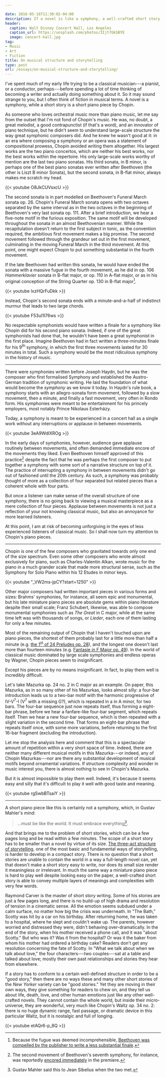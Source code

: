 ```yaml
---

date: 2016-05-16T11:30:02-04:00
description: If a novel is like a symphony, a well-crafted short story is like a piano piece by Chopin
header:
  caption: Walt Disney Concert Hall, Los Angeles
  caption_url: https://unsplash.com/photos/3Ijt7UkSBYE
  image: concert-hall.jpg
tag:
- Music
- Art
- Fiction
title: On musical structure and storytelling
type: post
url: /essays/on-musical-structure-and-storytelling/
---
```

I've spent much of my early life trying to be a classical musician---a pianist, or a conductor, perhaps---before spending a lot of time thinking of becoming a writer and actually doing something about it. So it may sound strange to you, but I often think of fiction in musical terms. A novel is a symphony, while a short story is a short piano piece by Chopin.

As someone who loves orchestral music more than piano music, let me say from the outset that I'm not fond of Chopin's music. He was, no doubt, a great melodist, a good contrapunctist (if that's a word), and an innovator of piano technique, but he didn't seem to understand large-scale structure the way great symphonic composers did. And he knew he wasn't good at it: in an era where composing a symphony or an opera was a statement of compositional prowess, Chopin avoided writing them altogether. His largest works are the two piano concertos, which are neither his best works, nor the best works within the repertoire. His only large-scale works worthy of mention are the last two piano sonatas. His third sonata, in B minor, is perhaps one of the best piano sonatas ever written after Beethoven (the other is Liszt B minor Sonata), but the second sonata, in B-flat minor, always makes me scratch my head.

{{< youtube O8JkCUVsxcU >}}

The second sonata is in part modelled on Beethoven's Funeral March sonata op. 26. Chopin's Funeral March sonata opens with two octaves separated by the same interval as in the two octaves in the beginning of Beethoven's very last sonata op. 111. After a brief introduction, we hear a five-note motif in the furious exposition. The same motif will be developed throughout the sonata in an almost Beethovenian manner. While the recapitulation doesn't return to the first subject in tonic, as the convention required, the ambitious first movement makes a big promise. The second movement followed through the grandeur set out in the first movement, culminating in the moving Funeral March in the third movement. At this point, one might expect Chopin to put something substantial in the fourth movement.

If the late Beethoven had written this sonata, he would have ended the sonata with a massive fugue in the fourth movement, as he did in op. 106 *Hammerklavier* sonata in B-flat major, or op. 110 in A-flat major, or as in his original conception of the String Quarter op. 130 in B-flat major[^1].

{{< youtube lxzHQrFuDkk >}}

Instead, Chopin's second sonata ends with a minute-and-a-half of indistinct murmur that leads to two large chords.

{{< youtube F53ul1I76ws >}}

No respectable symphonists would have written a finale for a symphony like Chopin did for his second piano sonata. Indeed, if one of the great symphonists had done that, he wouldn't have been a great symphonist in the first place. Imagine Beethoven had in fact written a three-minutes finale for his 9<sup>th</sup> symphony, in which the first three movements lasted for 30 minutes in total. Such a symphony would be the most ridiculous symphony in the history of music.

***

There were symphonies written before Joseph Haydn, but he was the composer who first formalised Symphony and established the Austro-German tradition of symphonic writing. He laid the foundation of what would become the *symphony* as we know it today. In Haydn's rule book, a symphony starts with an allegro-sonata form movement, followed by a slow movement, then a minute, and finally a fast movement, very often in Rondo form. His symphonies were meant to be entertainment for his princely employers, most notably Prince Nikolaus Esterházy.

Today, a symphony is meant to be experienced in a concert hall as a single work without any interruptions or applause in between movements.

{{< youtube 3eA9WdIXROg >}}

In the early days of symphonies, however, audience gave applause routinely between movements, and often demanded immediate encore of the movements they liked. Even Beethoven himself approved of this practice[^2] despite the fact that he was perhaps the first composer to put together a symphony with some sort of a narrative structure on top of it. The practice of interrupting a symphony in between movements didn't go out of fashioned until the 20th century. As such, a symphony was probably thought of more as a collection of four separated but related pieces than a coherent whole with four parts.

But once a listener can make sense of the overall structure of one symphony, there is no going back to viewing a musical masterpiece as a mere collection of four pieces. Applause between movements is not just a reflection of your not knowing classical music, but also an annoyance for more learned listeners.

At this point, I am at risk of becoming unforgiving in the eyes of less experienced listeners of classical music. So I shall now turn my attention to Chopin's piano pieces.

***

Chopin is one of the few composers who gravitated towards only one end of the size spectrum. Even some other composers who wrote almost exclusively for piano, such as Charles-Valentin Alkan, wrote music for the piano in a much grander scale that made more structural sense, such as the Symphony for Solo Piano within his 12 Etudes in minor keys.

{{< youtube "_VW2ms-jpCY?start=1250" >}}

Other major composers had written important pieces in various forms and sizes: Brahms' symphonies, for instance, all seem epic and monumental, but his late miniature piano pieces are absolute gems within piano literature despite their small scale; Franz Schubert, likewise, was able to compose monumental symphonies such as *The Great* in C major, while at the same time left was with thousands of songs, or *Lieder*, each one of them lasting for only a few minutes.

Most of the remaining output of Chopin that I haven't touched upon are piano pieces, the shortest of them probably last for a little more than half a minute (e.g. [the 1<sup>st</sup> of 24 Preludes op. 28](https://youtu.be/sw2n5URLuVI)), and the longest one doesn't last more than fourteen minutes (e.g. [Fantasie in F Major op. 49](https://youtu.be/rhIuclUqaQE)). In the world of classical music dominated by large scale symphonies and endless operas by Wagner, Chopin pieces seem to insignificant.

Except his pieces are by no means insignificant. In fact, to play them well is incredibly difficult.

Let's take Mazurka op. 24 no. 2 in C major as an example. On paper, this Mazurka, as in so many other of his Mazurkas, looks almost silly: a four-bar introduction leads us to a two-bar motif with the harmonic progressive of IV-V<sup>7</sup>-I (V<sup>7</sup> with a missing G?), which is repeated in a in A minor, for two bars. The four-bar sequence just now repeats itself, thus forming a eight-bar phrase, before we hear a fanfare-like four-bar segment, which repeats itself. Then we hear a new four-bar sequence, which is then repeated with a slight variation in the second time. That forms an eight-bar phrase that repeats itself once, with some more variations, before returning to the first 16-bar fragment (excluding the introduction).

Let me stop the analysis here and comment that this is a spectacular amount of repetition within a very short space of time. Indeed, there are neither many different musical motifs in this Mazurka---or indeed, any of Chopin Mazurkas---nor are there any substantial development of musical motifs beyond ornamental variations. If structure complexity and wonder in music interest you, there is almost nothing to see in Chopin's Mazurka.

But it is almost impossible to play them well. Indeed, it's because it seems easy and silly that it's difficult to play it well with good taste and meaning.

{{< youtube rgSwbBTsaiY >}}

***

A short piano piece like this is certainly not a symphony, which, in Gustav Mahler's mind:

> ...must be like the world. It must embrace everything[^3].

And that brings me to the problem of short stories, which can be a few pages long and be read within a few minutes. The scope of a short story has to be smaller than a novel by virtue of its size. [The three-act structure of storytelling](/essays/on-happy-endings/), one of the most basic and fundamental ways of storytelling, is harder to develop in a compact story. There is no question that a short stories are unable to contain the world in a way a full-length novel can, yet that doesn't make a short story easy to write, nor does its small size render it meaningless or irrelevant. In much the same way a miniature piano piece is hard to play well despite looking easy on the paper, a well-crafted short story is able to convey multiple layers of meanings and complexities with very few words.

Raymond Carver is the master of short story writing. Some of his stories are just a few pages long, and there is no build-up of high drama and resolution of tension in a cinematic sense. All the emotion seems subdued under a calm surface, no matter how big the crisis was underneath. In "The Bath," Scotty was hit by a car on his birthday. After returning home, he was taken to a hospital, where he slept and couldn't wake up. The parents, however worried and distressed they were, didn't behaving over-dramatically. In the end of the story, when his mother received a phone call, and it was "about Scotty." But who was it? Was it from the hospital? Or was it the baker from whom his mother had ordered a birthday cake? Readers don't get any resolution concerning the fate of Scotty. In "What we talk about when we talk about love," the four characters---two couples---sat at a table and talked about love; mostly their own past relationships and stories they hear from elsewhere.

If a story has to conform to a certain well-defined structure in order to be a "good story," then there are no ways these and many other short stories of the *New Yorker* variety can be "good stories." Yet they are moving in their own ways, they give something for readers to chew on, and they tell us about life, death, love, and other human emotions just like any other well-crafted novels. They cannot contain the whole world, but inside their micro-universe, they are wonderful, very much like Chopin's Waltz op. 34 no. 2: there is no huge dynamic range, fast passage, or dramatic device in this particular Waltz, but it is nostalgic and full of longing.

{{< youtube etAQr6-p_8Q >}}

[^1]: Because the fugue was deemed incomprehensible, [Beethoven was compelled by the publisher to write a less substantial finale](https://goo.gl/wlzJCn).

[^2]: The second movement of Beethoven's seventh symphony, for instance, was reportedly [encored immediately](https://goo.gl/AuQUGi) in the premiere.

[^3]: Gustav Mahler said this to Jean Sibelius when the two met.
